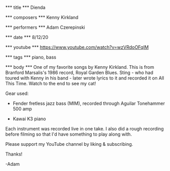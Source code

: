 *** title ***
Dienda

*** composers ***
Kenny Kirkland

*** performers ***
Adam Czerepinski

*** date ***
8/12/20

*** youtube ***
https://www.youtube.com/watch?v=wzVRdoOFqIM

*** tags ***
piano, bass

*** body ***
One of my favorite songs by Kenny Kirkland. This is from Branford Marsalis's 1986 record, Royal Garden Blues. Sting - who had toured with Kenny in his band - later wrote lyrics to it and recorded it on All This Time. Watch to the end to see my cat!

Gear used:

- Fender fretless jazz bass (MIM), recorded through Aguilar Tonehammer 500 amp

- Kawai K3 piano

Each instrument was recorded live in one take. I also did a rough recording before filming so that I'd have something to play along with.

Please support my YouTube channel by liking & subscribing.

Thanks!

-Adam
